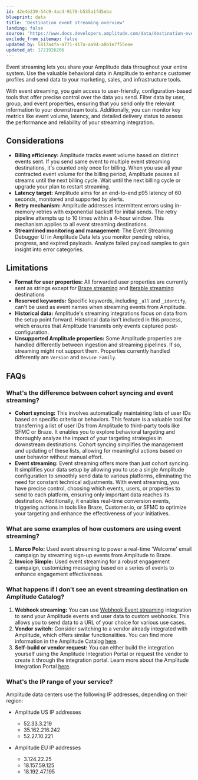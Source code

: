 ```yaml
---
id: 42e4e239-54c9-4ac4-9170-b535a1fd5eba
blueprint: data
title: 'Destination event streaming overview'
landing: false
source: 'https://www.docs.developers.amplitude.com/data/destination-event-streaming-overview/'
exclude_from_sitemap: false
updated_by: 5817a4fa-a771-417a-aa94-a0b1e7f55eae
updated_at: 1721926206
---
```

Event streaming lets you share your Amplitude data throughout your entire system. Use the valuable behavioral data in Amplitude to enhance customer profiles and send data to your marketing, sales, and infrastructure tools.

With event streaming, you gain access to user-friendly, configuration-based tools that offer precise control over the data you send. Filter data by user, group, and event properties, ensuring that you send only the relevant information to your downstream tools. Additionally, you can monitor key metrics like event volume, latency, and detailed delivery status to assess the performance and reliability of your streaming integration.

## Considerations

- **Billing efficiency:** Amplitude tracks event volume based on distinct events sent. If you send same event to multiple event streaming destinations, it's counted only once for billing. When you use all your contracted event volume for the billing period, Amplitude pauses all streams until the next billing cycle. Wait until the next billing cycle or upgrade your plan to restart streaming.
- **Latency target:** Amplitude aims for an end-to-end p95 latency of 60 seconds, monitored and supported by alerts.
- **Retry mechanism:** Amplitude addresses intermittent errors using in-memory retries with exponential backoff for initial sends. The retry pipeline attempts up to 10 times within a 4-hour window. This mechanism applies to all event streaming destinations.
- **Streamlined monitoring and management:** The Event Streaming Debugger UI in Amplitude Data lets you monitor pending retries, progress, and expired payloads. Analyze failed payload samples to gain insight into error categories.

## Limitations

- **Format for user properties:** All forwarded user properties are currently sent as strings except for [Braze streaming](/docs/data/destination-catalog/braze) and [Iterable streaming](/docs/data/destination-catalog/iterable) destinations
- **Reserved keywords:** Specific keywords, including `_all` and `_identify`, can't be used as event names when streaming events from Amplitude.
- **Historical data:** Amplitude's streaming integrations focus on data from the setup point forward. Historical data isn't included in this process, which ensures that Amplitude transmits only events captured post-configuration.
- **Unsupported Amplitude properties:** Some Amplitude properties are handled differently between ingestion and streaming pipelines. If so, streaming might not support them. Properties currently handled differently are `Version` and `Device Family`.

## FAQs

### What's the difference between cohort syncing and event streaming?

- **Cohort syncing:** This involves automatically maintaining lists of user IDs based on specific criteria or behaviors. This feature is a valuable tool for transferring a list of user IDs from Amplitude to third-party tools like SFMC or Braze. It enables you to explore behavioral targeting and thoroughly analyze the impact of your targeting strategies in downstream destinations. Cohort syncing simplifies the management and updating of these lists, allowing for meaningful actions based on user behavior without manual effort.
- **Event streaming:** Event streaming offers more than just cohort syncing. It simplifies your data setup by allowing you to use a single Amplitude configuration to smoothly send data to various platforms, eliminating the need for constant technical adjustments. With event streaming, you have precise control, choosing which events, users, or properties to send to each platform, ensuring only important data reaches its destination. Additionally, it enables real-time conversion events, triggering actions in tools like Braze, Customer.io, or SFMC to optimize your targeting and enhance the effectiveness of your initiatives.

### What are some examples of how customers are using event streaming?

1. **Marco Polo:** Used event streaming to power a real-time 'Welcome' email campaign by streaming sign-up events from Amplitude to Braze.
2. **Invoice Simple:** Used event streaming for a robust engagement campaign, customizing messaging based on a series of events to enhance engagement effectiveness.

### What happens if I don't see an event streaming destination on Amplitude Catalog?

1. **Webhook streaming:** You can use [Webhook Event streaming](/docs/data/destination-catalog/webhooks) integration to send your Amplitude events and user data to custom webhooks. This allows you to send data to a URL of your choice for various use cases.
2. **Vendor switch:** Consider switching to a vendor already integrated with Amplitude, which offers similar functionalities. You can find more information in the Amplitude Catalog [here](https://amplitude.com/integrations).
3. **Self-build or vendor request:** You can either build the integration yourself using the Amplitude Integration Portal or request the vendor to create it through the integration portal. Learn more about the Amplitude Integration Portal [here](/docs/partners/create-an-event-streaming-integration/).

### What's the IP range of your service?

Amplitude data centers use the following IP addresses, depending on their region:

- Amplitude US IP addresses

    - 52.33.3.219
    - 35.162.216.242
    - 52.27.10.221

- Amplitude EU IP addresses

    - 3.124.22.25
    - 18.157.59.125
    - 18.192.47.195
